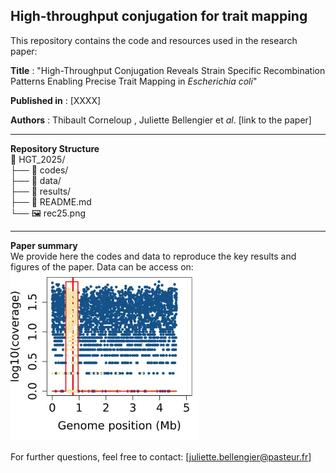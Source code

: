 ## High-throughput conjugation for trait mapping

This repository contains the code and resources used in the research paper:

**Title** : "High-Throughput Conjugation Reveals Strain Specific Recombination Patterns Enabling Precise Trait Mapping in *Escherichia coli*"

**Published in** : [XXXX]

**Authors** : Thibault Corneloup , Juliette Bellengier et *al*. [link to the paper]  

___

**Repository Structure**  
📂 HGT_2025/  
├── 📂 codes/  
├── 📂 data/  
├── 📂 results/  
├── 📄 README.md  
└── 🖼️ rec25.png  
___

**Paper summary**  
We provide here the codes and data to reproduce the key results and figures of the paper.
Data can be access on: 
<img src="rec25.jpg" alt="figure" width="300" />


For further questions, feel free to contact: [juliette.bellengier@pasteur.fr]

